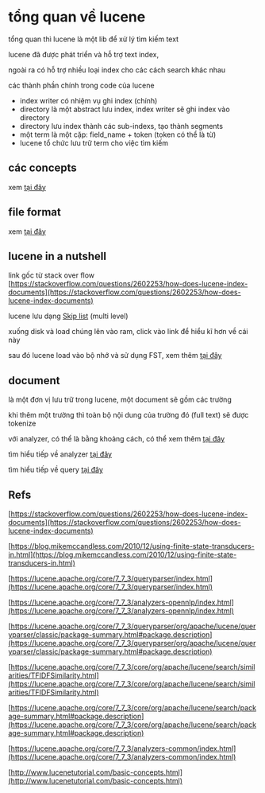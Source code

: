 # tổng quan về lucene

tổng quan thì lucene là một lib để xử lý tìm kiếm text

lucene đã được phát triển và hỗ trợ text index,

ngoài ra có hỗ trợ nhiều loại index cho các cách search khác nhau

các thành phần chính trong code của lucene

- index writer có nhiệm vụ ghi index (chính)
- directory là một abstract lưu index, index writer sẽ ghi index vào directory
- directory lưu index thành các sub-indexs, tạo thành segments
- một term là một cặp: field_name + token (token có thể là từ)
- lucene tổ chức lưu trữ term cho việc tìm kiếm

## các concepts

xem [tại đây](./lucene-concepts.md)

## file format

xem [tại đây](https://lucene.apache.org/core/7_1_0/core/org/apache/lucene/codecs/lucene70/package-summary.html)

## lucene in a nutshell

link gốc từ stack over flow [https://stackoverflow.com/questions/2602253/how-does-lucene-index-documents](https://stackoverflow.com/questions/2602253/how-does-lucene-index-documents)

lucene lưu dạng [Skip list](https://en.wikipedia.org/wiki/Skip_list) (multi level)

xuống disk và load chúng lên vào ram, click vào link để hiểu kĩ hơn về cái này

sau đó lucene load vào bộ nhớ và sử dụng FST, xem thêm [tại đây](https://blog.mikemccandless.com/2010/12/using-finite-state-transducers-in.html)

## document

là một đơn vị lưu trữ trong lucene, một document sẽ gồm các trường

khi thêm một trường thì toàn bộ nội dung của trường đó (full text) sẽ được tokenize

với analyzer, có thể là bằng khoảng cách, có thể xem thêm [tại đây](https://lucene.apache.org/core/7_7_3/memory/index.html)

tìm hiểu tiếp về analyzer [tại đây](https://lucene.apache.org/core/7_7_3/analyzers-common/index.html)

tìm hiểu tiếp về query [tại đây](https://lucene.apache.org/core/7_7_3/queries/index.html)

## Refs

[https://stackoverflow.com/questions/2602253/how-does-lucene-index-documents](https://stackoverflow.com/questions/2602253/how-does-lucene-index-documents)

[https://blog.mikemccandless.com/2010/12/using-finite-state-transducers-in.html](https://blog.mikemccandless.com/2010/12/using-finite-state-transducers-in.html)

[https://lucene.apache.org/core/7_7_3/queryparser/index.html](https://lucene.apache.org/core/7_7_3/queryparser/index.html)

[https://lucene.apache.org/core/7_7_3/analyzers-opennlp/index.html](https://lucene.apache.org/core/7_7_3/analyzers-opennlp/index.html)

[https://lucene.apache.org/core/7_7_3/queryparser/org/apache/lucene/queryparser/classic/package-summary.html#package.description](https://lucene.apache.org/core/7_7_3/queryparser/org/apache/lucene/queryparser/classic/package-summary.html#package.description)

[https://lucene.apache.org/core/7_7_3/core/org/apache/lucene/search/similarities/TFIDFSimilarity.html](https://lucene.apache.org/core/7_7_3/core/org/apache/lucene/search/similarities/TFIDFSimilarity.html)

[https://lucene.apache.org/core/7_7_3/core/org/apache/lucene/search/package-summary.html#package.description](https://lucene.apache.org/core/7_7_3/core/org/apache/lucene/search/package-summary.html#package.description)

[https://lucene.apache.org/core/7_7_3/analyzers-common/index.html](https://lucene.apache.org/core/7_7_3/analyzers-common/index.html)

[http://www.lucenetutorial.com/basic-concepts.html](http://www.lucenetutorial.com/basic-concepts.html)
